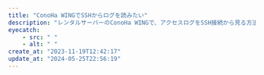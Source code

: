 ```yaml
---
title: "ConoHa WINGでSSHからログを読みたい"
description: "レンタルサーバーのConoHa WINGで、アクセスログをSSH接続から見る方法をまとめました"
eyecatch: 
    - src: " "
    - alt: " "
create_at: "2023-11-19T12:42:17"
update_at: "2024-05-25T22:56:19"
---
```


